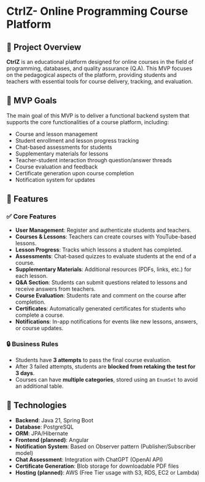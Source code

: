 # CtrlZ- Online Programming Course Platform

## 📘 Project Overview

**CtrlZ** is an educational platform designed for online courses in the field of programming, databases, and quality assurance (Q.A). This MVP focuses on the pedagogical aspects of the platform, providing students and teachers with essential tools for course delivery, tracking, and evaluation.

## 🎯 MVP Goals

The main goal of this MVP is to deliver a functional backend system that supports the core functionalities of a course platform, including:

- Course and lesson management
- Student enrollment and lesson progress tracking
- Chat-based assessments for students
- Supplementary materials for lessons
- Teacher-student interaction through question/answer threads
- Course evaluation and feedback
- Certificate generation upon course completion
- Notification system for updates

## 🧱 Features

### ✅ Core Features
- **User Management**: Register and authenticate students and teachers.
- **Courses & Lessons**: Teachers can create courses with YouTube-based lessons.
- **Lesson Progress**: Tracks which lessons a student has completed.
- **Assessments**: Chat-based quizzes to evaluate students at the end of a course.
- **Supplementary Materials**: Additional resources (PDFs, links, etc.) for each lesson.
- **Q&A Section**: Students can submit questions related to lessons and receive answers from teachers.
- **Course Evaluation**: Students rate and comment on the course after completion.
- **Certificates**: Automatically generated certificates for students who complete a course.
- **Notifications**: In-app notifications for events like new lessons, answers, or course updates.

### 🔒 Business Rules
- Students have **3 attempts** to pass the final course evaluation.
- After 3 failed attempts, students are **blocked from retaking the test for 3 days**.
- Courses can have **multiple categories**, stored using an `EnumSet` to avoid an additional table.

## 🧪 Technologies

- **Backend**: Java 21, Spring Boot
- **Database**: PostgreSQL
- **ORM**: JPA/Hibernate
- **Frontend (planned)**: Angular
- **Notification System**: Based on Observer pattern (Publisher/Subscriber model)
- **Chat Assessment**: Integration with ChatGPT (OpenAI API)
- **Certificate Generation**: Blob storage for downloadable PDF files
- **Hosting (planned)**: AWS (Free Tier usage with S3, RDS, EC2 or Lambda)

